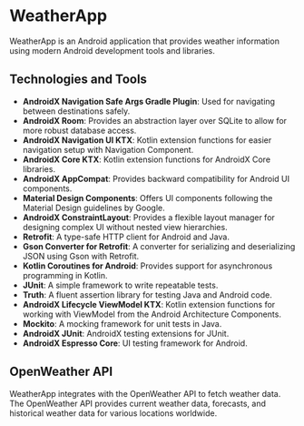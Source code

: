 # WeatherApp

WeatherApp is an Android application that provides weather information using modern Android development tools and libraries.

## Technologies and Tools

- **AndroidX Navigation Safe Args Gradle Plugin**: Used for navigating between destinations safely.
- **AndroidX Room**: Provides an abstraction layer over SQLite to allow for more robust database access.
- **AndroidX Navigation UI KTX**: Kotlin extension functions for easier navigation setup with Navigation Component.
- **AndroidX Core KTX**: Kotlin extension functions for AndroidX Core libraries.
- **AndroidX AppCompat**: Provides backward compatibility for Android UI components.
- **Material Design Components**: Offers UI components following the Material Design guidelines by Google.
- **AndroidX ConstraintLayout**: Provides a flexible layout manager for designing complex UI without nested view hierarchies.
- **Retrofit**: A type-safe HTTP client for Android and Java.
- **Gson Converter for Retrofit**: A converter for serializing and deserializing JSON using Gson with Retrofit.
- **Kotlin Coroutines for Android**: Provides support for asynchronous programming in Kotlin.
- **JUnit**: A simple framework to write repeatable tests.
- **Truth**: A fluent assertion library for testing Java and Android code.
- **AndroidX Lifecycle ViewModel KTX**: Kotlin extension functions for working with ViewModel from the Android Architecture Components.
- **Mockito**: A mocking framework for unit tests in Java.
- **AndroidX JUnit**: AndroidX testing extensions for JUnit.
- **AndroidX Espresso Core**: UI testing framework for Android.

## OpenWeather API

WeatherApp integrates with the OpenWeather API to fetch weather data. The OpenWeather API provides current weather data, forecasts, and historical weather data for various locations worldwide.
